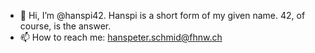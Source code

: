 - 👋 Hi, I’m @hanspi42. Hanspi is a short form of my given name. 42, of course, is the answer.
- 📫 How to reach me: hanspeter.schmid@fhnw.ch

<!---
hanspi42/hanspi42 is a ✨ special ✨ repository because its `README.md` (this file) appears on your GitHub profile.
You can click the Preview link to take a look at your changes.
--->

